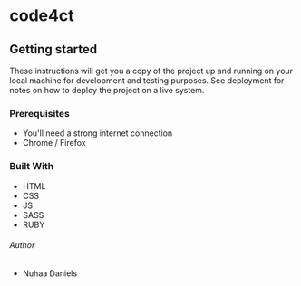 # code4ct

## Getting started 
These instructions will get you a copy of the project up and running on your local machine for development and testing purposes. See deployment for notes on how to deploy the project on a live system.

### Prerequisites
- You'll need a strong internet connection
- Chrome / Firefox 


### Built With 
- HTML 
- CSS 
- JS 
- SASS
- RUBY 

###### Author 
- Nuhaa Daniels